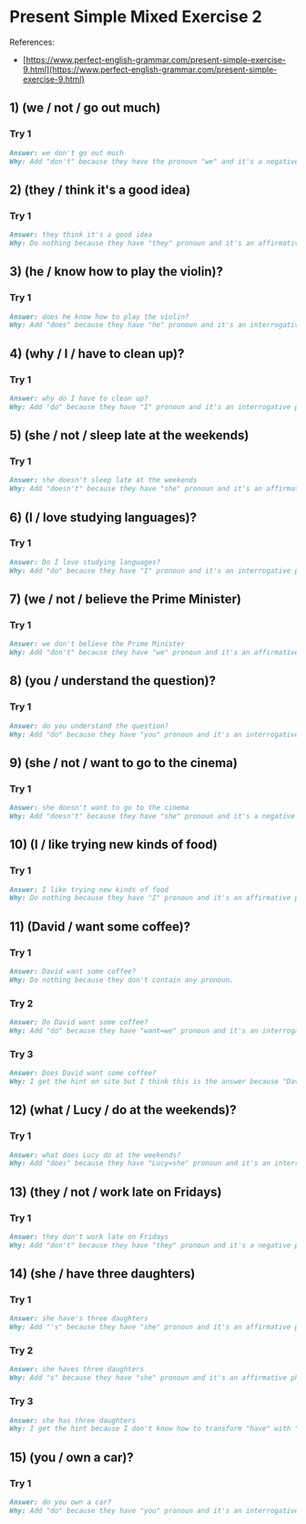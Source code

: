 # Present Simple Mixed Exercise 2

References:

- [https://www.perfect-english-grammar.com/present-simple-exercise-9.html](https://www.perfect-english-grammar.com/present-simple-exercise-9.html)

## 1) (we / not / go out much)

### Try 1

```markdown
Answer: we don't go out much
Why: Add "don't" because they have the pronoun "we" and it's a negative phrase.
```

## 2) (they / think it's a good idea)

### Try 1

```markdown
Answer: they think it's a good idea
Why: Do nothing because they have "they" pronoun and it's an affirmative phrase.
```

## 3) (he / know how to play the violin)?

### Try 1

```markdown
Answer: does he know how to play the violin?
Why: Add "does" because they have "he" pronoun and it's an interrogative phrase.
```

## 4) (why / I / have to clean up)?

### Try 1

```markdown
Answer: why do I have to clean up?
Why: Add "do" because they have "I" pronoun and it's an interrogative phrase.
```

## 5) (she / not / sleep late at the weekends)

### Try 1

```markdown
Answer: she doesn't sleep late at the weekends
Why: Add "doesn't" because they have "she" pronoun and it's an affirmative phrase.
```

## 6) (I / love studying languages)?

### Try 1

```markdown
Answer: Do I love studying languages?
Why: Add "do" because they have "I" pronoun and it's an interrogative phrase.
```

## 7) (we / not / believe the Prime Minister)

### Try 1

```markdown
Answer: we don't believe the Prime Minister
Why: Add "don't" because they have "we" pronoun and it's an affirmative phrase.
```

## 8) (you / understand the question)?

### Try 1

```markdown
Answer: do you understand the question?
Why: Add "do" because they have "you" pronoun and it's an interrogative phrase.
```

## 9) (she / not / want to go to the cinema)

### Try 1

```markdown
Answer: she doesn't want to go to the cinema
Why: Add "doesn't" because they have "she" pronoun and it's a negative phrase.
```

## 10) (I / like trying new kinds of food)

### Try 1

```markdown
Answer: I like trying new kinds of food
Why: Do nothing because they have "I" pronoun and it's an affirmative phrase.
```

## 11) (David / want some coffee)?

### Try 1

```markdown
Answer: David want some coffee?
Why: Do nothing because they don't contain any pronoun. 
```

### Try 2

```markdown
Answer: Do David want some coffee?
Why: Add "do" because they have "want=we" pronoun and it's an interrogative phrase.
```

### Try 3

```markdown
Answer: Does David want some coffee?
Why: I get the hint on site but I think this is the answer because "David" represents "he" pronoun and it's an interrogative phrase.
```

## 12) (what / Lucy / do at the weekends)?

### Try 1

```markdown
Answer: what does Lucy do at the weekends?
Why: Add "does" because they have "Lucy=she" pronoun and it's an interrogative phrase.
```

## 13) (they / not / work late on Fridays)

### Try 1

```markdown
Answer: they don't work late on Fridays
Why: Add "don't" because they have "they" pronoun and it's a negative phrase.
```

## 14) (she / have three daughters)

### Try 1

```markdown
Answer: she have's three daughters
Why: Add "'s" because they have "she" pronoun and it's an affirmative phrase.
```

### Try 2

```markdown
Answer: she haves three daughters
Why: Add "s" because they have "she" pronoun and it's an affirmative phrase.
```

### Try 3

```markdown
Answer: she has three daughters
Why: I get the hint because I don't know how to transform "have" with "s + verb".
```

## 15) (you / own a car)?

### Try 1

```markdown
Answer: do you own a car?
Why: Add "do" because they have "you" pronoun and it's an interrogative phrase.
```
